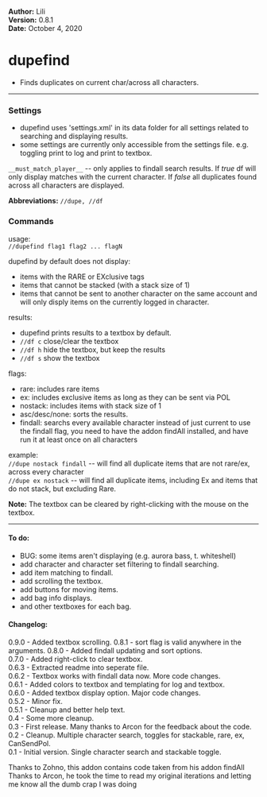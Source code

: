 **Author:**  Lili<br>
**Version:**  0.8.1<br>
**Date:** October 4, 2020<br>

# dupefind #

* Finds duplicates on current char/across all characters.

---

### Settings ###   

* dupefind uses 'settings.xml' in its data folder for all settings related to searching and displaying results.
* some settings are currently only accessible from the settings file. e.g. toggling print to log and print to textbox.

`__must_match_player__` -- only applies to findall search results. If _true_ df will only display matches with the current character. If _false_ all duplicates found across all characters are displayed.

**Abbreviations:** `//dupe, //df`

### Commands ###

usage:   
`//dupefind flag1 flag2 ... flagN`


dupefind by default does not display:     
- items with the RARE or EXclusive tags
- items that cannot be stacked (with a stack size of 1)
- items that cannot be sent to another character on the same account
and will only disply items on the currently logged in character.

results:   
- dupefind prints results to a textbox by default.
- `//df c` close/clear the textbox
- `//df h` hide the textbox, but keep the results
- `//df s` show the textbox

flags:   
- rare: includes rare items
- ex: includes exclusive items as long as they can be sent via POL
- nostack: includes items with stack size of 1
- asc/desc/none: sorts the results.
- findall: searchs every available character instead of just current
to use the findall flag, you need to have the addon findAll installed, and have 
run it at least once on all characters

example:   
    `//dupe nostack findall` -- will find all duplicate items that are not rare/ex, across every character  
    `//dupe ex nostack`      -- will find all duplicate items, including Ex and items that do not stack, but excluding Rare.

__Note:__ The textbox can be cleared by right-clicking with the mouse on the textbox.

---

#### To do: ####
* BUG: some items aren't displaying (e.g. aurora bass, t. whiteshell)
* add character and character set filtering to findall searching.
* add item matching to findall.
* add scrolling the textbox.
* add buttons for moving items.
* add bag info displays.
* and other textboxes for each bag.

#### Changelog: ####

0.9.0 - Added textbox scrolling.
0.8.1 - sort flag is valid anywhere in the arguments.
0.8.0 - Added findall updating and sort options.  
0.7.0 - Added right-click to clear textbox.  
0.6.3 - Extracted readme into seperate file.  
0.6.2 - Textbox works with findall data now. More code changes.   
0.6.1 - Added colors to textbox and templating for log and textbox.  
0.6.0 - Added textbox display option. Major code changes.  
0.5.2 - Minor fix.  
0.5.1 - Cleanup and better help text.  
0.4 - Some more cleanup.  
0.3 - First release. Many thanks to Arcon for the feedback about the code.  
0.2 - Cleanup. Multiple character search, toggles for stackable, rare, ex, CanSendPol.  
0.1 - Initial version. Single character search and stackable toggle.  

Thanks to Zohno, this addon contains code taken from his addon findAll  
Thanks to Arcon, he took the time to read my original iterations and letting me know all the dumb crap I was doing
